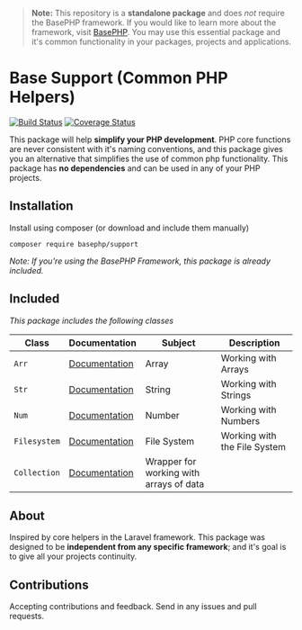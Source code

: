 > **Note:** This repository is a **standalone package** and does *not* require the BasePHP framework. If you would like to learn more about the framework, visit [BasePHP](https://github.com/basephp/framework). You may use this essential package and it's common functionality in your packages, projects and applications.

# Base Support (Common PHP Helpers)

[![Build Status](https://travis-ci.org/basephp/support.svg?branch=1.3)](https://travis-ci.org/basephp/support) [![Coverage Status](https://coveralls.io/repos/github/basephp/support/badge.svg?branch=1.3)](https://coveralls.io/github/basephp/support?branch=1.3)

This package will help **simplify your PHP development**. PHP core functions are never consistent with it's naming conventions, and this package gives you an alternative that simplifies the use of common php functionality. This package has **no dependencies** and can be used in any of your PHP projects.


## Installation

Install using composer (or download and include them manually)

```
composer require basephp/support
```
*Note: If you're using the BasePHP Framework, this package is already included.*


## Included

*This package includes the following classes*

|Class            |Documentation                 |Subject                         |Description                     |
|---              |---                           |---                  |---                             |
|`Arr`            |[Documentation](DOC-ARR.md)| Array               | Working with Arrays            |
|`Str`            |[Documentation](DOC-STR.md)| String              | Working with Strings           |
|`Num`            |[Documentation](DOC-NUM.md)| Number              | Working with Numbers           |
|`Filesystem`     |[Documentation](DOC-FILESYSTEM.md)| File System         | Working with the File System   |
|`Collection`     |[Documentation](DOC-COLLECTION.md)| Wrapper for working with arrays of data |


## About

Inspired by core helpers in the Laravel framework. This package was designed to be **independent from any specific framework**; and it's goal is to give all your projects continuity.


## Contributions

Accepting contributions and feedback. Send in any issues and pull requests.
